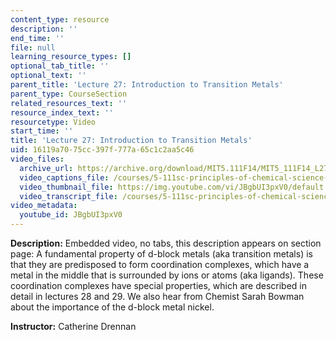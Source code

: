 ```yaml
---
content_type: resource
description: ''
end_time: ''
file: null
learning_resource_types: []
optional_tab_title: ''
optional_text: ''
parent_title: 'Lecture 27: Introduction to Transition Metals'
parent_type: CourseSection
related_resources_text: ''
resource_index_text: ''
resourcetype: Video
start_time: ''
title: 'Lecture 27: Introduction to Transition Metals'
uid: 16119a70-75cc-397f-777a-65c1c2aa5c46
video_files:
  archive_url: https://archive.org/download/MIT5.111F14/MIT5_111F14_L27_300k.mp4
  video_captions_file: /courses/5-111sc-principles-of-chemical-science-fall-2014/006772af473656e093b66fe2759bd6fb_JBgbUI3pxV0.vtt
  video_thumbnail_file: https://img.youtube.com/vi/JBgbUI3pxV0/default.jpg
  video_transcript_file: /courses/5-111sc-principles-of-chemical-science-fall-2014/3c06a53e93499518678c525a4bd9da60_JBgbUI3pxV0.pdf
video_metadata:
  youtube_id: JBgbUI3pxV0
---
```


**Description:** Embedded video, no tabs, this description appears on section page: A fundamental property of d-block metals (aka transition metals) is that they are predisposed to form coordination complexes, which have a metal in the middle that is surrounded by ions or atoms (aka ligands). These coordination complexes have special properties, which are described in detail in lectures 28 and 29. We also hear from Chemist Sarah Bowman about the importance of the d-block metal nickel.

**Instructor:** Catherine Drennan
